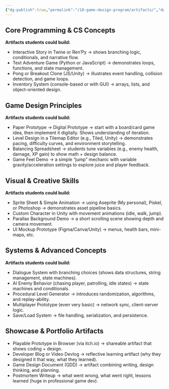 ```yaml
---
{"dg-publish":true,"permalink":"/10-game-design-program/artifacts/","dgPassFrontmatter":true}
---
```




## Core Programming & CS Concepts
**Artifacts students could build:**
- Interactive Story in Twine or Ren’Py → shows branching logic, conditionals, and narrative flow.  
- Text Adventure Game (Python or JavaScript) → demonstrates loops, functions, and state management.  
- Pong or Breakout Clone (JS/Unity) → illustrates event handling, collision detection, and game loops.  
- Inventory System (console-based or with GUI) → arrays, lists, and object-oriented design.  

## Game Design Principles
**Artifacts students could build:**
- Paper Prototype → Digital Prototype → start with a board/card game idea, then implement it digitally. Shows understanding of iteration.  
- Level Design in a Tilemap Editor (e.g., Tiled, Unity) → demonstrates pacing, difficulty curves, and environment storytelling.  
- Balancing Spreadsheet → students tune variables (e.g., enemy health, damage, XP gain) to show math + design balance.  
- Game Feel Demo → a simple “jump” mechanic with variable gravity/acceleration settings to explore juice and player feedback.  

## Visual & Creative Skills
**Artifacts students could build:**
- Sprite Sheet & Simple Animation → using Aseprite (My personal), Piskel, or Photoshop → demonstrates asset pipeline basics.  
- Custom Character in Unity with movement animations (idle, walk, jump).  
- Parallax Background Demo → a short scrolling scene showing depth and camera movement.  
- UI Mockup Prototype (Figma/Canva/Unity) → menus, health bars, mini-maps, etc.  

## Systems & Advanced Concepts
**Artifacts students could build:**
- Dialogue System with branching choices (shows data structures, string management, state machines).  
- AI Enemy Behavior (chasing player, patrolling, idle states) → state machines and conditionals.  
- Procedural Level Generator → introduces randomization, algorithms, and replay-ability.  
- Multiplayer Prototype (even very basic) → network sync, client-server logic.  
- Save/Load System → file handling, serialization, and persistence.  

## Showcase & Portfolio Artifacts
- Playable Prototype in Browser (via itch.io) → shareable artifact that shows coding + design.  
- Developer Blog or Video Devlog → reflective learning artifact (why they designed it that way, what they learned).  
- Game Design Document (GDD) → artifact combining writing, design thinking, and planning. 
- Postmortem Writeup → what went wrong, what went right, lessons learned (huge in professional game dev).  
